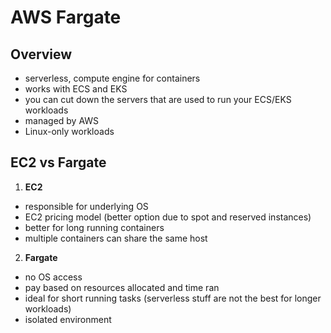 # AWS Fargate

## Overview

- serverless, compute engine for containers
- works with ECS and EKS
- you can cut down the servers that are used to run your ECS/EKS workloads
- managed by AWS
- Linux-only workloads

## EC2 vs Fargate

1. **EC2**
- responsible for underlying OS
- EC2 pricing model (better option due to spot and reserved instances)
- better for long running containers
- multiple containers can share the same host

2. **Fargate**
- no OS access
- pay based on resources allocated and time ran
- ideal for short running tasks (serverless stuff are not the best for longer workloads)
- isolated environment